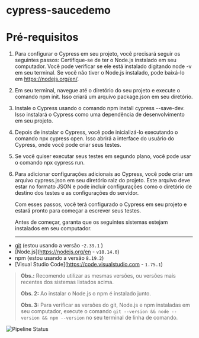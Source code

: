 # cypress-saucedemo

# Pré-requisitos

1. Para configurar o Cypress em seu projeto, você precisará seguir os seguintes passos:
   Certifique-se de ter o Node.js instalado em seu computador. Você pode verificar se ele está instalado digitando node -v em seu terminal. Se você não tiver o    Node.js instalado, pode baixá-lo em https://nodejs.org/en/.
   
2. Em seu terminal, navegue até o diretório do seu projeto e execute o comando npm init. Isso criará um arquivo package.json em seu diretório.

3. Instale o Cypress usando o comando npm install cypress --save-dev. Isso instalará o Cypress como uma dependência de desenvolvimento em seu projeto.

4. Depois de instalar o Cypress, você pode inicializá-lo executando o comando npx cypress open. Isso abrirá a interface do usuário do Cypress, onde você pode criar seus testes.

5. Se você quiser executar seus testes em segundo plano, você pode usar o comando npx cypress run.

6. Para adicionar configurações adicionais ao Cypress, você pode criar um arquivo cypress.json em seu diretório raiz do projeto. Este arquivo deve estar no formato JSON e pode incluir configurações como o diretório de destino dos testes e as configurações do servidor.

   Com esses passos, você terá configurado o Cypress em seu projeto e estará pronto para começar a escrever seus testes.

   Antes de começar, garanta que os seguintes sistemas estejam instalados em seu computador.

   --------------------------------------------------------------------------------------------------------------------------------------------------------------------------------------------------------------------------------------------------------------------------------------------

- [git](https://git-scm.com/) (estou usando a versão -`2.39.1` )
- [Node.js](https://nodejs.org/en - `v18.14.0`)
- npm (estou usando a versão `8.19.2`)
- [Visual Studio Code](https://code.visualstudio.com - `1.75.1`)

> **Obs.:** Recomendo utilizar as mesmas versões, ou versões mais recentes dos sistemas listados acima.
>
> **Obs. 2:** Ao instalar o Node.js o npm é instalado junto. 
>
> **Obs. 3:** Para verificar as versões do git, Node.js e npm instaladas em seu computador, execute o comando `git --version && node --version && npm --version` no seu terminal de linha de comando.


![Pipeline Status](https://github.com/RicardoOliver/PRINCING-TABLE-CYPRESS/actions/workflows/cypress.yml/badge.svg)
